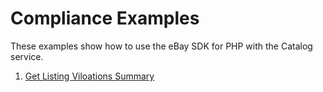 # Compliance Examples

These examples show how to use the eBay SDK for PHP with the Catalog service.

1. [Get Listing Viloations Summary](https://github.com/davidtsadler/ebay-sdk-examples/blob/master/compliance/01-get-listing-violations-summary.php)


